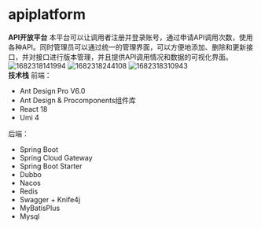 # apiplatform
**API开放平台** 
本平台可以让调用者注册并登录账号，通过申请API调用次数，使用各种API。同时管理员可以通过统一的管理界面，可以方便地添加、删除和更新接口，并对接口进行版本管理，并且提供API调用情况和数据的可视化界面。
![1682318141994](https://user-images.githubusercontent.com/90243245/233917532-b8b1f25e-ce17-4caf-95e5-aa273e5100da.png)
![1682318244108](https://user-images.githubusercontent.com/90243245/233917863-c54e0bbb-653c-478b-8409-8491f8b60262.png)
![1682318310943](https://user-images.githubusercontent.com/90243245/233918108-004d7229-dffb-42b4-b41d-2dd721dca141.png)  
**技术栈** 
前端：
+ Ant Design Pro V6.0  
+ Ant Design & Procomponents组件库
+ React 18
+ Umi 4  

后端：
+ Spring Boot
+ Spring Cloud Gateway
+ Spring Boot Starter
+ Dubbo
+ Nacos
+ Redis
+ Swagger + Knife4j 
+ MyBatisPlus
+ Mysql
